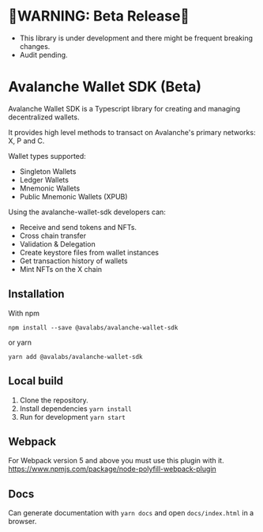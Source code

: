 # 🔴WARNING: Beta Release🔴

-   This library is under development and there might be frequent breaking changes.
-   Audit pending.

# Avalanche Wallet SDK (Beta)

Avalanche Wallet SDK is a Typescript library for creating and managing decentralized wallets.

It provides high level methods to transact on Avalanche's primary networks: X, P and C.

Wallet types supported:

-   Singleton Wallets
-   Ledger Wallets
-   Mnemonic Wallets
-   Public Mnemonic Wallets (XPUB)

Using the avalanche-wallet-sdk developers can:

-   Receive and send tokens and NFTs.
-   Cross chain transfer
-   Validation & Delegation
-   Create keystore files from wallet instances
-   Get transaction history of wallets
-   Mint NFTs on the X chain

## Installation

With npm

`npm install --save @avalabs/avalanche-wallet-sdk`

or yarn

`yarn add @avalabs/avalanche-wallet-sdk`

## Local build

1. Clone the repository.
2. Install dependencies `yarn install`
3. Run for development `yarn start`

## Webpack

For Webpack version 5 and above you must use this plugin with it. https://www.npmjs.com/package/node-polyfill-webpack-plugin

## Docs

Can generate documentation with `yarn docs` and open `docs/index.html` in a browser.
